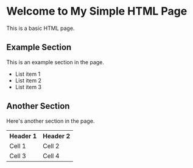 <!DOCTYPE html>
<html>
<head>
  <title>My Simple HTML Page</title>
</head>
  <link rel="stylesheet" type="text/css" index.html="styles.css">
<body>
  <h1>Welcome to My Simple HTML Page</h1>
  <p>This is a basic HTML page.</p>
  
  <h2>Example Section</h2>
  <p>This is an example section in the page.</p>
  
  <ul>
    <li>List item 1</li>
    <li>List item 2</li>
    <li>List item 3</li>
  </ul>
  
  <h2>Another Section</h2>
  <p>Here's another section in the page.</p>
  
  <table>
    <tr>
      <th>Header 1</th>
      <th>Header 2</th>
    </tr>
    <tr>
      <td>Cell 1</td>
      <td>Cell 2</td>
    </tr>
    <tr>
      <td>Cell 3</td>
      <td>Cell 4</td>
    </tr>
  </table>
</body>
</html>
